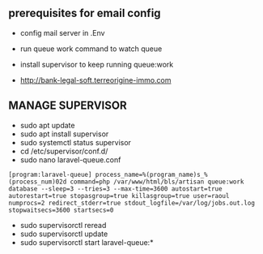 ## prerequisites for email config

- config mail server in .Env
- run queue work command to watch queue
- install supervisor to keep running queue:work

- http://bank-legal-soft.terreorigine-immo.com

## MANAGE SUPERVISOR

-  sudo apt update 
- sudo apt install supervisor
- sudo systemctl status supervisor
- cd /etc/supervisor/conf.d/
- sudo nano laravel-queue.conf

 `
[program:laravel-queue]
process_name=%(program_name)s_%(process_num)02d
command=php /var/www/html/bls/artisan queue:work database --sleep=3 --tries=3 --max-time=3600
autostart=true
autorestart=true
stopasgroup=true
killasgroup=true
user=raoul
numprocs=2
redirect_stderr=true
stdout_logfile=/var/log/jobs.out.log
stopwaitsecs=3600
startsecs=0
 `
- sudo supervisorctl reread
- sudo supervisorctl update
- sudo supervisorctl start laravel-queue:*

